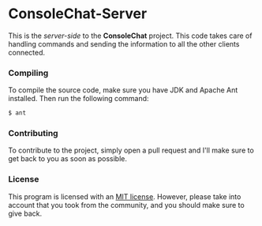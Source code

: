 ConsoleChat-Server
==================
This is the _server-side_ to the __ConsoleChat__ project. This code takes care of handling commands and sending the information to all the other clients connected.

### Compiling
To compile the source code, make sure you have JDK and Apache Ant installed. Then run the following command:
```bash
$ ant
```

### Contributing
To contribute to the project, simply open a pull request and I'll make sure to get back to you as soon as possible.

### License
This program is licensed with an [MIT license](/LICENSE). However, please take into account that you took from the community, and you should make sure to give back.
